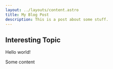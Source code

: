 ```yaml
---
layout: ../layouts/content.astro
title: My Blog Post
description: This is a post about some stuff.
---
```


## Interesting Topic

Hello world!

<div id="first">Some content</div>
